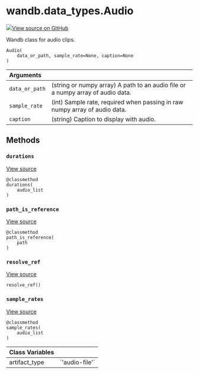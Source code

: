 # wandb.data\_types.Audio

[![](https://www.tensorflow.org/images/GitHub-Mark-32px.png)View source on GitHub](https://www.github.com/wandb/client/tree/c129c32964aca6a8509d98a0cc3c9bc46f2d8a4c/wandb/data_types.py#L883-L1027)

Wandb class for audio clips.

```text
Audio(
    data_or_path, sample_rate=None, caption=None
)
```

| Arguments |  |
| :--- | :--- |
|  `data_or_path` |  \(string or numpy array\) A path to an audio file or a numpy array of audio data. |
|  `sample_rate` |  \(int\) Sample rate, required when passing in raw numpy array of audio data. |
|  `caption` |  \(string\) Caption to display with audio. |

## Methods

### `durations` <a id="durations"></a>

[View source](https://www.github.com/wandb/client/tree/c129c32964aca6a8509d98a0cc3c9bc46f2d8a4c/wandb/data_types.py#L985-L987)

```text
@classmethod
durations(
    audio_list
)
```

### `path_is_reference` <a id="path_is_reference"></a>

[View source](https://www.github.com/wandb/client/tree/c129c32964aca6a8509d98a0cc3c9bc46f2d8a4c/wandb/data_types.py#L928-L930)

```text
@classmethod
path_is_reference(
    path
)
```

### `resolve_ref` <a id="resolve_ref"></a>

[View source](https://www.github.com/wandb/client/tree/c129c32964aca6a8509d98a0cc3c9bc46f2d8a4c/wandb/data_types.py#L1001-L1013)

```text
resolve_ref()
```

### `sample_rates` <a id="sample_rates"></a>

[View source](https://www.github.com/wandb/client/tree/c129c32964aca6a8509d98a0cc3c9bc46f2d8a4c/wandb/data_types.py#L989-L991)

```text
@classmethod
sample_rates(
    audio_list
)
```

| Class Variables |  |
| :--- | :--- |
|  artifact\_type |  \`'audio-file'\` |

